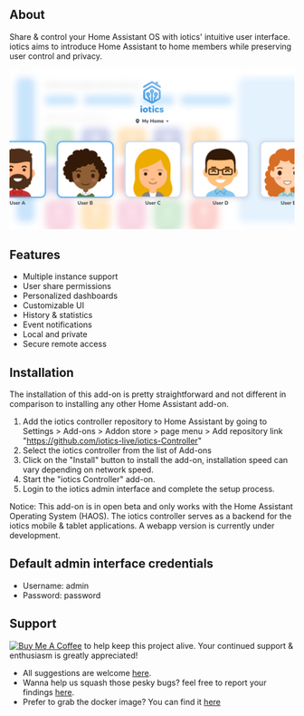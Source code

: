 ## About

Share & control your Home Assistant OS with iotics' intuitive user interface. iotics aims to introduce Home Assistant to home members while preserving user control and privacy.


![iotics dashboard](https://github.com/iotics-live/iotics-Controller/blob/master/iotics/Images/screenshot-003.png?raw=true)

## Features

- Multiple instance support
- User share permissions
- Personalized dashboards
- Customizable UI
- History & statistics
- Event notifications
- Local and private
- Secure remote access

## Installation

The installation of this add-on is pretty straightforward and not different in
comparison to installing any other Home Assistant add-on.

1. Add the iotics controller repository to Home Assistant by going to Settings > Add-ons > Addon store > page menu > Add repository link "https://github.com/iotics-live/iotics-Controller"
2. Select the iotics controller from the list of Add-ons
3. Click on the "Install" button to install the add-on, installation speed can vary depending on network speed. 
4. Start the "iotics Controller" add-on.
5. Login to the iotics admin interface and complete the setup process.

Notice: This add-on is in open beta and only works with the Home Assistant Operating System (HAOS). The iotics controller serves as a backend for the iotics mobile & tablet applications. A webapp version is currently under development.

## Default admin interface credentials
- Username: admin
- Password: password

## Support

<a href="https://www.buymeacoffee.com/iotics" target="_blank"><img src="https://cdn.buymeacoffee.com/buttons/v2/default-yellow.png" alt="Buy Me A Coffee" style="height: 60px !important;width: 217px !important;" ></a> to help keep this project alive. Your continued support & enthusiasm is greatly appreciated! 
- All suggestions are welcome [here](https://github.com/iotics-live/iotics-Controller/pulls). 
- Wanna help us squash those pesky bugs? feel free to report your findings [here](https://github.com/iotics-live/iotics-Controller/issues). 
- Prefer to grab the docker image? You can find it [here](https://hub.docker.com/repository/docker/iotics/iotics-controller/general)
